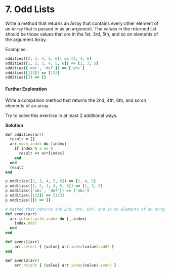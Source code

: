 # 7. Odd Lists

Write a method that returns an Array that contains every other element of an `Array` that is passed in as an argument. The values in the returned list  should be those values that are in the 1st, 3rd, 5th, and so on elements of the argument Array.

Examples:

```ruby
oddities([2, 3, 4, 5, 6]) == [2, 4, 6]
oddities([1, 2, 3, 4, 5, 6]) == [1, 3, 5]
oddities(['abc', 'def']) == ['abc']
oddities([123]) == [123]
oddities([]) == []
```

#### Further Exploration

Write a companion method that returns the 2nd, 4th, 6th, and so on elements of an array.

Try to solve this exercise in at least 2 additional ways.

**Solution**

```ruby
def oddities(arr)
  result = []
  arr.each_index do |index|
    if index % 2 == 0
      result << arr[index]
    end
  end
  result
end

p oddities([2, 3, 4, 5, 6]) == [2, 4, 6]
p oddities([1, 2, 3, 4, 5, 6]) == [1, 3, 5]
p oddities(['abc', 'def']) == ['abc']
p oddities([123]) == [123]
p oddities([]) == []

# method that returns the 2nd, 4th, 6th, and so on elements of an array.
def evens(arr)
  arr.select.with_index do |_,index|
    index.odd?
  end
end

def evens1(arr)
    arr.select { |value| arr.index(value).odd? }
end

def evens2(arr)
    arr.reject { |value| arr.index(value).even? }
```

